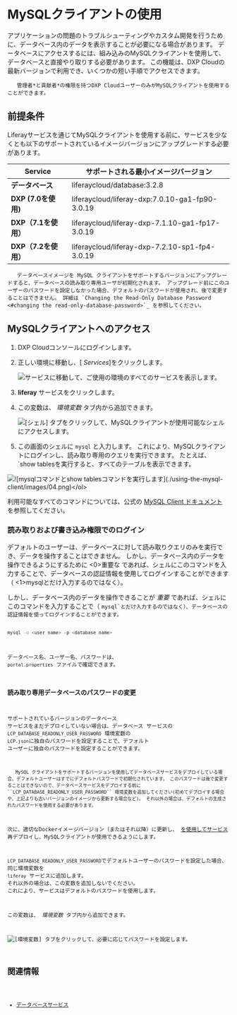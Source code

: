 # MySQLクライアントの使用

アプリケーションの問題のトラブルシューティングやカスタム開発を行うために、データベース内のデータを表示することが必要になる場合があります。 データベースにアクセスするには、組み込みのMySQLクライアントを使用して、データベースと直接やり取りする必要があります。 この機能は、DXP Cloudの最新バージョンで利用でき、いくつかの短い手順でアクセスできます。

``` note::
   管理者*と貢献者*の権限を持つDXP CloudユーザーのみがMySQLクライアントを使用することができます。
```

## 前提条件

Liferayサービスを通じてMySQLクライアントを使用する前に、サービスを少なくとも以下のサポートされているイメージバージョンにアップグレードする必要があります。

| **Service**      | **サポートされる最小イメージバージョン**                          |
| ---------------- | ----------------------------------------------- |
| **データベース**       | liferaycloud/database:3.2.8                     |
| **DXP (7.0を使用)** | liferaycloud/liferay-dxp:7.0.10-ga1-fp90-3.0.19 |
| **DXP（7.1を使用）**  | liferaycloud/liferay-dxp-7.1.10-ga1-fp17-3.0.19 |
| **DXP（7.2を使用）**  | liferaycloud/liferay-dxp-7.2.10-sp1-fp4-3.0.19  |

``` warning::
   データベースイメージを MySQL クライアントをサポートするバージョンにアップグレードすると、データベースの読み取り専用ユーザが初期化されます。 アップグレード前にこのユーザーのパスワードを設定しなかった場合、デフォルトのパスワードが使用され、後で変更することはできません。 詳細は `Changing the Read-Only Database Password <#changing the read-only-database-password>`_ を参照してください。
```

## MySQLクライアントへのアクセス

1.  DXP Cloudコンソールにログインします。

2.  正しい環境に移動し、[ *Services*]をクリックします。

    ![サービスに移動して、ご使用の環境のすべてのサービスを表示します。](./using-the-mysql-client/images/01.png)

3.  **liferay** サービスをクリックします。

4.  この変数は、 *環境変数* タブ内から追加できます。

    ![[シェル] タブをクリックして、MySQLクライアントが使用可能なシェルにアクセスします。](./using-the-mysql-client/images/03.png)

5.  この画面のシェルに `mysql` と入力します。 これにより、MySQLクライアントにログインし、読み取り専用のクエリを実行できます。 たとえば、 `show tablesを実行すると、すべてのテーブルを表示できます。</p>

<p spaces-before="4"><img src="./using-the-mysql-client/images/04.png" alt="![mysqlコマンドとshow tablesコマンドを実行します](./using-the-mysql-client/images/04.png)&lt;/ol&gt;" /></p></li>
</ol>

<p spaces-before="0">利用可能なすべてのコマンドについては、公式の <a href="https://dev.mysql.com/doc/refman/8.0/en/mysql-commands.html">MySQL Client ドキュメント</a> を参照してください。</p>

<h3 spaces-before="0">読み取りおよび書き込み権限でのログイン</h3>

<p spaces-before="0">デフォルトのユーザーは、データベースに対して読み取りクエリのみを実行でき、データを操作することはできません。 しかし、データベース内のデータを操作できるようにするために <0>重要な</0> であれば、シェルにこのコマンドを入力することで、データベースの認証情報を使用してログインすることができます（ <1>mysql</1>とだけ入力するのではなく）。</p>

<p spaces-before="0">しかし、データベース内のデータを操作できることが <em x-id="3">重要</em> であれば、シェルにこのコマンドを入力することで（ <code>mysql`とだけ入力するのではなく）、データベースの認証情報を使ってログインすることができます。

``` bash
mysql -u <user_name> -p <database_name>
```

データベース名、ユーザー名、パスワードは、 `portal.properties` ファイルで確認できます。

### 読み取り専用データベースのパスワードの変更

サポートされているバージョンのデータベース サービスをまだデプロイしていない場合は、データベース サービスの `LCP_DATABASE_READONLY_USER_PASSWORD` 環境変数の `LCP.json`に独自のパスワードを設定することで、デフォルト ユーザーに独自のパスワードを設定することができます。

``` important::
   MySQL クライアントをサポートするバージョンを使用してデータベースサービスをデプロイしている場合、デフォルトユーザーはすでにデフォルトパスワードで初期化されています。 このパスワードは後で変更することはできないので、データベースサービスをデプロイする前に ``LCP_DATABASE_READONLY_USER_PASSWORD`` 環境変数を追加してください(初めてデプロイする場合や、上記よりも古いバージョンのイメージから更新する場合など)。 それ以外の場合は、デフォルトの生成されたパスワードを使用する必要があります。
```

次に、適切なDockerイメージバージョン（またはそれ以降）に更新し、 [を使用してサービス](../build-and-deploy/walking-through-the-deployment-life-cycle.md) 再デプロイし、MySQLクライアントが使用できるようにします。

`LCP_DATABASE_READONLY_USER_PASSWORD`でデフォルトユーザーのパスワードを設定した場合、同じ環境変数を `liferay` サービスに追加します。 それ以外の場合は、この変数を追加しないでください。 これにより、サービスはデフォルトのパスワードを使用します。

この変数は、 *環境変数* タブ内から追加できます。

![[環境変数] タブをクリックして、必要に応じてパスワードを設定します。](./using-the-mysql-client/images/02.png)

## 関連情報

  - [データベースサービス](../platform-services/database-service.md)
